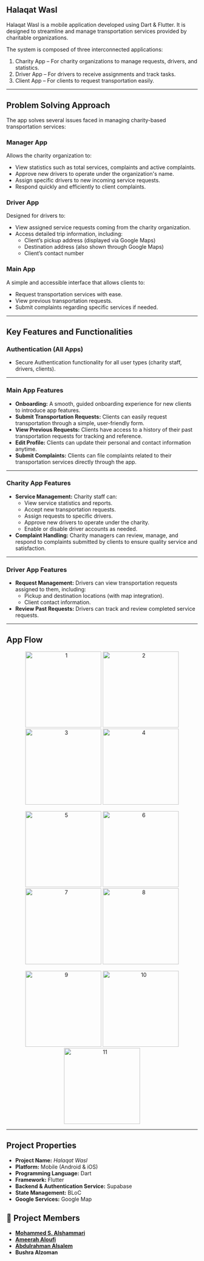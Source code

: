
## Halaqat Wasl


Halaqat Wasl is a mobile application developed using Dart & Flutter. It is designed to streamline and manage transportation services provided by charitable organizations.

The system is composed of three interconnected applications:

1. Charity App – For charity organizations to manage requests, drivers, and statistics.
2. Driver App – For drivers to receive assignments and track tasks.
3. Client App – For clients to request transportation easily.
---

## Problem Solving Approach

The app solves several issues faced in managing charity-based transportation services:

### Manager App

Allows the charity organization to:

- View statistics such as total services, complaints and active complaints.
- Approve new drivers to operate under the organization's name.
- Assign specific drivers to new incoming service requests.
- Respond quickly and efficiently to client complaints.

### Driver App

Designed for drivers to:

- View assigned service requests coming from the charity organization.
- Access detailed trip information, including:
  - Client’s pickup address (displayed via Google Maps)
  - Destination address (also shown through Google Maps)
  - Client’s contact number

### Main App

A simple and accessible interface that allows clients to:

- Request transportation services with ease.
- View previous transportation requests.
- Submit complaints regarding specific services if needed.

---

## Key Features and Functionalities

### Authentication (All Apps)
- Secure Authentication functionality for all user types (charity staff, drivers, clients).

---

### Main App Features

- **Onboarding:** A smooth, guided onboarding experience for new clients to introduce app features.
- **Submit Transportation Requests:** Clients can easily request transportation through a simple, user-friendly form.
- **View Previous Requests:** Clients have access to a history of their past transportation requests for tracking and reference.
- **Edit Profile:** Clients can update their personal and contact information anytime.
- **Submit Complaints:** Clients can file complaints related to their transportation services directly through the app.

---

### Charity App Features

- **Service Management:** Charity staff can:
  - View service statistics and reports.
  - Accept new transportation requests.
  - Assign requests to specific drivers.
  - Approve new drivers to operate under the charity.
  - Enable or disable driver accounts as needed.
- **Complaint Handling:** Charity managers can review, manage, and respond to complaints submitted by clients to ensure quality service and satisfaction.

---

### Driver App Features

- **Request Management:** Drivers can view transportation requests assigned to them, including:
  - Pickup and destination locations (with map integration).
  - Client contact information.
- **Review Past Requests:** Drivers can track and review completed service requests.

---

## App Flow

<p align="center">
  <img src="app_flow/1.png" width="200" alt="1" />
  <img src="app_flow/2.png" width="200" alt="2" />
  <img src="app_flow/3.png" width="200" alt="3" />
  <img src="app_flow/4.png" width="200" alt="4" />
</p>

<p align="center">
  <img src="app_flow/5.png" width="200" alt="5" />
  <img src="app_flow/6.png" width="200" alt="6" />
  <img src="app_flow/7.png" width="200" alt="7" />
  <img src="app_flow/8.png" width="200" alt="8" />
</p>

<p align="center">
  <img src="app_flow/9.png" width="200" alt="9" />
  <img src="app_flow/10.png" width="200" alt="10" />
  <img src="app_flow/11.png" width="200" alt="11" />
</p>

---

## Project Properties

- **Project Name:** *Halaqat Wasl*
- **Platform:** Mobile (Android & iOS)
- **Programming Language:** Dart
- **Framework:** Flutter
- **Backend & Authentication Service:** Supabase
- **State Management:** BLoC
- **Google Services:** Google Map


## 👤 Project Members

- **[Mohammed S. Alshammari](https://www.linkedin.com/in/mohammedsalshammari/)**
- **[Ameerah Aloufi](https://www.linkedin.com/in/ameerah-aloufi-95b58726a/)**
- **[Abdulrahman Alsalem](https://www.linkedin.com/in/abdulrahman-alsalem-bbb5a3274/)**
- **Bushra Alzoman**

